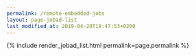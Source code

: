 ```yaml
---
permalink: /remote-embedded-jobs
layout: page-jobad-list
last_modified_at: 2019-04-20T18:47:53+0200
---
```

{% include render_jobad_list.html permalink=page.permalink %}
